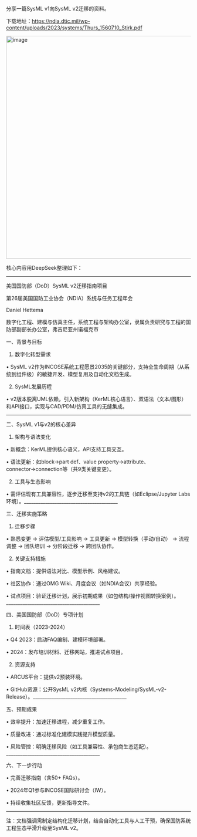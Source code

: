 分享一篇SysML v1向SysML v2迁移的资料。

下载地址：https://ndia.dtic.mil/wp-content/uploads/2023/systems/Thurs_1560710_Stirk.pdf

<img width="1080" height="608" alt="image" src="https://github.com/user-attachments/assets/7c555bab-d5f3-4029-bafc-e8bbef61c647" />

核心内容用DeepSeek整理如下：

**********

美国国防部（DoD）SysML v2迁移指南项目

第26届美国国防工业协会（NDIA）系统与任务工程年会

Daniel Hettema

数字化工程、建模与仿真主任，系统工程与架构办公室，隶属负责研究与工程的国防部副部长办公室，弗吉尼亚州诺福克市

一、背景与目标

1. 数字化转型需求

• SysML v2作为INCOSE系统工程愿景2035的关键部分，支持全生命周期（从系统到组件级）的敏捷开发、模型复用及自动化文档生成。

2. SysML发展历程

• v2版本脱离UML依赖，引入新架构（KerML核心语言）、双语法（文本/图形）和API接口，实现与CAD/PDM/仿真工具的无缝集成。

________________________________________

二、SysML v1与v2的核心差异

1. 架构与语法变化

• 新概念：KerML提供核心语义，API支持工具交互。

• 语法更新：如block→part def、value property→attribute、connector→connection等（共9类关键变更）。

2. 工具与生态影响

• 需评估现有工具兼容性，逐步迁移至支持v2的工具链（如Eclipse/Jupyter Labs环境）。________________________________________

三、迁移实施策略

1. 迁移步骤

• 熟悉变更 → 评估模型/工具影响 → 工具更新 → 模型转换（手动/自动） → 流程调整 → 团队培训 → 分阶段迁移 → 跨团队协作。

2. 关键支持措施

• 指南文档：提供语法对比、模型示例、风格建议。

• 社区协作：通过OMG Wiki、月度会议（如NDIA会议）共享经验。

• 试点项目：验证迁移计划，展示初期成果（如包结构/操作视图转换案例）。________________________________________

四、美国国防部（DoD）专项计划

1. 时间表（2023-2024）

• Q4 2023：启动FAQ编制、建模环境部署。

• 2024：发布培训材料、迁移网站，推进试点项目。

2. 资源支持

• ARCUS平台：提供v2预装环境。

• GitHub资源：公开SysML v2内核（Systems-Modeling/SysML-v2-Release）。________________________________________

五、预期成果

• 效率提升：加速迁移进程，减少重复工作。

• 质量改进：通过标准化建模实践提升模型质量。

• 风险管控：明确迁移风险（如工具兼容性、承包商生态适配）。________________________________________

六、下一步行动

• 完善迁移指南（含50+ FAQs）。

• 2024年Q1参与INCOSE国际研讨会（IW）。

• 持续收集社区反馈，更新指导文件。

________________________________________ 

注：文档强调需制定结构化迁移计划，结合自动化工具与人工干预，确保国防系统工程生态平滑升级至SysML v2。
